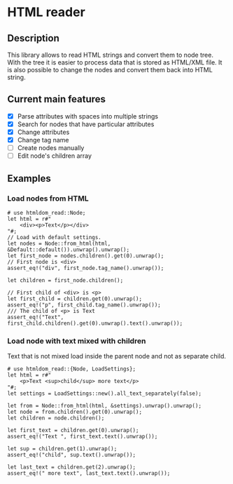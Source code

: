 # HTML reader

## Description
This library allows to read HTML strings and convert them to node tree.
With the tree it is easier to process data that is stored as HTML/XML file.
It is also possible to change the nodes and convert them back into HTML string.

## Current main features
- [x] Parse attributes with spaces into multiple strings
- [x] Search for nodes that have particular attributes
- [x] Change attributes
- [x] Change tag name
- [ ] Create nodes manually
- [ ] Edit node's children array

## Examples
### Load nodes from HTML
```
# use htmldom_read::Node;
let html = r#"
    <div><p>Text</p></div>
"#;
// Load with default settings.
let nodes = Node::from_html(html, &Default::default()).unwrap().unwrap();
let first_node = nodes.children().get(0).unwrap();
// First node is <div>
assert_eq!("div", first_node.tag_name().unwrap());

let children = first_node.children();

// First child of <div> is <p>
let first_child = children.get(0).unwrap();
assert_eq!("p", first_child.tag_name().unwrap());
/// The child of <p> is Text
assert_eq!("Text", first_child.children().get(0).unwrap().text().unwrap());
```

### Load node with text mixed with children
 Text that is not mixed load inside the parent node and not as separate child.
```
# use htmldom_read::{Node, LoadSettings};
let html = r#"
    <p>Text <sup>child</sup> more text</p>
"#;
let settings = LoadSettings::new().all_text_separately(false);

let from = Node::from_html(html, &settings).unwrap().unwrap();
let node = from.children().get(0).unwrap();
let children = node.children();

let first_text = children.get(0).unwrap();
assert_eq!("Text ", first_text.text().unwrap());

let sup = children.get(1).unwrap();
assert_eq!("child", sup.text().unwrap());

let last_text = children.get(2).unwrap();
assert_eq!(" more text", last_text.text().unwrap());
```